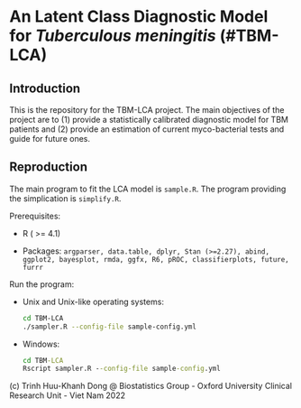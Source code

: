 # An Latent Class Diagnostic Model for *Tuberculous meningitis* (#TBM-LCA)

## Introduction

This is the repository for the TBM-LCA project. The main objectives of the project are to (1) provide a statistically calibrated diagnostic model for TBM patients and (2) provide an estimation of current myco-bacterial tests and guide for future ones.

## Reproduction

The main program to fit the LCA model is `sample.R`. The program providing the simplication is `simplify.R`.

Prerequisites:

-   R ( \>= 4.1)

-   Packages: `argparser, data.table, dplyr, Stan (>=2.27), abind, ggplot2, bayesplot, rmda, ggfx, R6, pROC, classifierplots, future, furrr`

Run the program:

-   Unix and Unix-like operating systems:

    ``` bash
    cd TBM-LCA
    ./sampler.R --config-file sample-config.yml
    ```

-   Windows:

    ``` cmd
    cd TBM-LCA
    Rscript sampler.R --config-file sample-config.yml
    ```

\(c\) Trinh Huu-Khanh Dong \@ Biostatistics Group - Oxford University Clinical Research Unit - Viet Nam 2022
